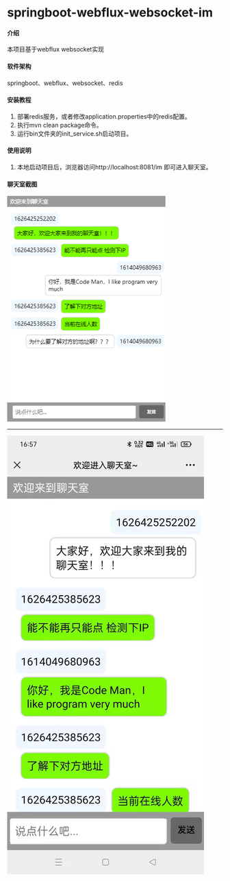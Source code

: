 # springboot-webflux-websocket-im

#### 介绍
本项目基于webflux websocket实现

#### 软件架构
springboot、webflux、websocket、redis

#### 安装教程
1.  部署redis服务，或者修改application.properties中的redis配置。
2.  执行mvn clean package命令。
3.  运行bin文件夹的init_service.sh启动项目。

#### 使用说明
1.  本地启动项目后，浏览器访问http://localhost:8081/im 即可进入聊天室。

#### 聊天室截图
![avatar](imgs/chat1.png)
***
![avatar](imgs/chat2.png)



